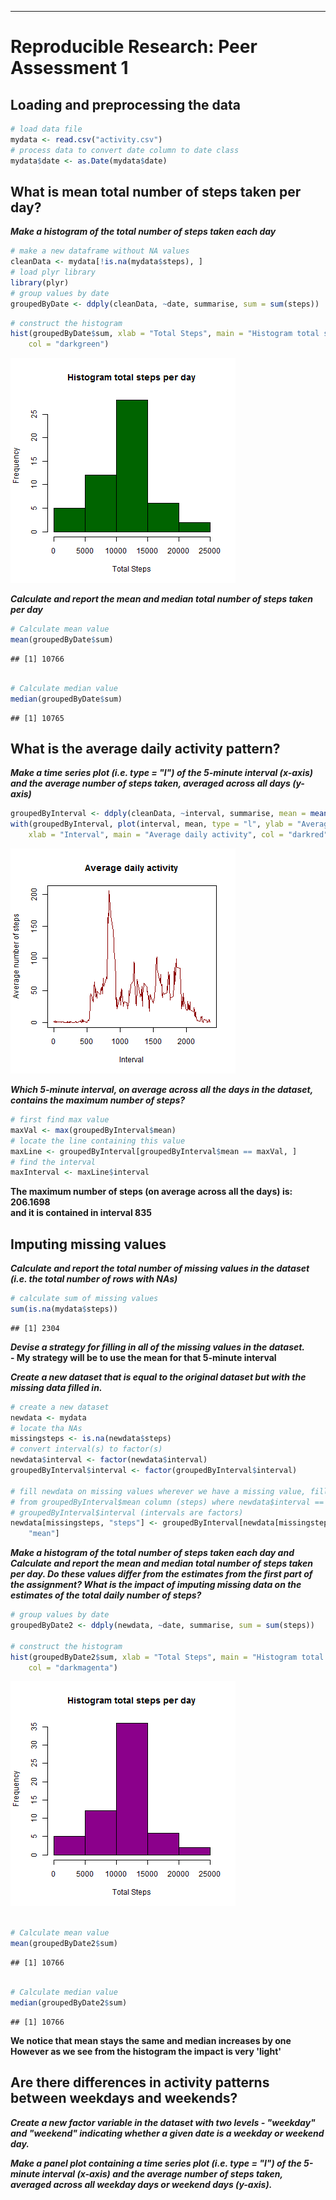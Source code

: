 ---------------------------------
# Reproducible Research: Peer Assessment 1


## Loading and preprocessing the data

```r
# load data file
mydata <- read.csv("activity.csv")
# process data to convert date column to date class
mydata$date <- as.Date(mydata$date)
```



## What is mean total number of steps taken per day?
***Make a histogram of the total number of steps taken each day***


```r
# make a new dataframe without NA values
cleanData <- mydata[!is.na(mydata$steps), ]
# load plyr library
library(plyr)
# group values by date
groupedByDate <- ddply(cleanData, ~date, summarise, sum = sum(steps))
```



```r
# construct the histogram
hist(groupedByDate$sum, xlab = "Total Steps", main = "Histogram total steps per day", 
    col = "darkgreen")
```

![plot of chunk unnamed-chunk-3](figure/unnamed-chunk-3.png) 

***Calculate and report the mean and median total number of steps taken per day***

```r
# Calculate mean value
mean(groupedByDate$sum)
```

```
## [1] 10766
```

```r

# Calculate median value
median(groupedByDate$sum)
```

```
## [1] 10765
```



## What is the average daily activity pattern?

***Make a time series plot (i.e. type = "l") of the 5-minute interval (x-axis) and the average number of steps taken, averaged across all days (y-axis)***

```r
groupedByInterval <- ddply(cleanData, ~interval, summarise, mean = mean(steps))
with(groupedByInterval, plot(interval, mean, type = "l", ylab = "Average number of steps", 
    xlab = "Interval", main = "Average daily activity", col = "darkred"))
```

![plot of chunk unnamed-chunk-5](figure/unnamed-chunk-5.png) 


***Which 5-minute interval, on average across all the days in the dataset, contains the maximum number of steps?***

```r
# first find max value
maxVal <- max(groupedByInterval$mean)
# locate the line containing this value
maxLine <- groupedByInterval[groupedByInterval$mean == maxVal, ]
# find the interval
maxInterval <- maxLine$interval
```

**The maximum number of steps (on average across all the days) is: 206.1698  
and it is contained in interval 835**

## Imputing missing values
  
***Calculate and report the total number of missing values in the dataset (i.e. the total number of rows with NAs)***

```r
# calculate sum of missing values
sum(is.na(mydata$steps))
```

```
## [1] 2304
```



***Devise a strategy for filling in all of the missing values in the dataset.***  
**- My strategy will be to use the mean for that 5-minute interval**

***Create a new dataset that is equal to the original dataset but with the missing data filled in.***

```r
# create a new dataset
newdata <- mydata
# locate tha NAs
missingsteps <- is.na(newdata$steps)
# convert interval(s) to factor(s)
newdata$interval <- factor(newdata$interval)
groupedByInterval$interval <- factor(groupedByInterval$interval)

# fill newdata on missing values wherever we have a missing value, fill it
# from groupedByInterval$mean column (steps) where newdata$interval ==
# groupedByInterval$interval (intervals are factors)
newdata[missingsteps, "steps"] <- groupedByInterval[newdata[missingsteps, "interval"], 
    "mean"]
```


***Make a histogram of the total number of steps taken each day and Calculate and report the mean and median total number of steps taken per day. Do these values differ from the estimates from the first part of the assignment? What is the impact of imputing missing data on the estimates of the total daily number of steps?***


```r
# group values by date
groupedByDate2 <- ddply(newdata, ~date, summarise, sum = sum(steps))

# construct the histogram
hist(groupedByDate2$sum, xlab = "Total Steps", main = "Histogram total steps per day", 
    col = "darkmagenta")
```

![plot of chunk unnamed-chunk-9](figure/unnamed-chunk-9.png) 

```r

# Calculate mean value
mean(groupedByDate2$sum)
```

```
## [1] 10766
```

```r

# Calculate median value
median(groupedByDate2$sum)
```

```
## [1] 10766
```


**We notice that mean stays the same and median increases by one**  
**However as we see from the histogram the impact is very 'light'**


## Are there differences in activity patterns between weekdays and weekends?

***Create a new factor variable in the dataset with two levels - "weekday" and "weekend" indicating whether a given date is a weekday or weekend day.***

***Make a panel plot containing a time series plot (i.e. type = "l") of the 5-minute interval (x-axis) and the average number of steps taken, averaged across all weekday days or weekend days (y-axis).***
